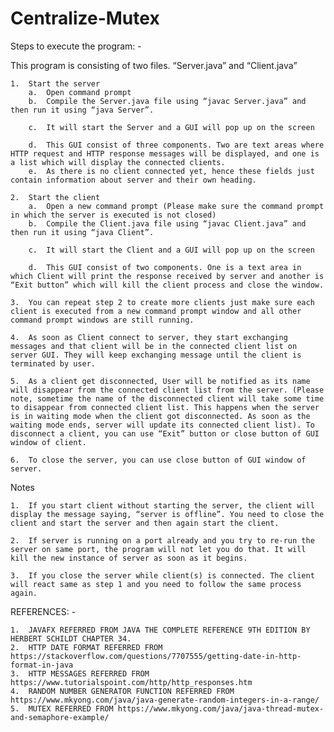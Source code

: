 # Centralize-Mutex


Steps to execute the program: -

This program is consisting of two files. “Server.java” and “Client.java”

	1.	Start the server
		a.	Open command prompt
		b.	Compile the Server.java file using “javac Server.java” and then run it using “java Server”.
		 
		c.	It will start the Server and a GUI will pop up on the screen
		 
		d.	This GUI consist of three components. Two are text areas where HTTP request and HTTP response messages will be displayed, and one is a list which will display the connected clients.
		e.	As there is no client connected yet, hence these fields just contain information about server and their own heading.
		
	2.	Start the client
		a.	Open a new command prompt (Please make sure the command prompt in which the server is executed is not closed)
		b.	Compile the Client.java file using “javac Client.java” and then run it using “java Client”.
		 
		c.	It will start the Client and a GUI will pop up on the screen
		 
		d.	This GUI consist of two components. One is a text area in which Client will print the response received by server and another is “Exit button” which will kill the client process and close the window.
		
	3.	You can repeat step 2 to create more clients just make sure each client is executed from a new command prompt window and all other command prompt windows are still running.
	
	4.	As soon as Client connect to server, they start exchanging messages and that client will be in the connected client list on server GUI. They will keep exchanging message until the client is terminated by user.
	
	5.	As a client get disconnected, User will be notified as its name will disappear from the connected client list from the server. (Please note, sometime the name of the disconnected client will take some time to disappear from connected client list. This happens when the server is in waiting mode when the client got disconnected. As soon as the waiting mode ends, server will update its connected client list). To disconnect a client, you can use “Exit” button or close button of GUI window of client.
	
	6.	To close the server, you can use close button of GUI window of server.

Notes

	1.	If you start client without starting the server, the client will display the message saying, “server is offline”. You need to close the client and start the server and then again start the client.
	
	2.	If server is running on a port already and you try to re-run the server on same port, the program will not let you do that. It will kill the new instance of server as soon as it begins.
	
	3.	If you close the server while client(s) is connected. The client will react same as step 1 and you need to follow the same process again.

REFERENCES: -

	1.	JAVAFX REFERRED FROM JAVA THE COMPLETE REFERENCE 9TH EDITION BY HERBERT SCHILDT CHAPTER 34.
	2.	HTTP DATE FORMAT REFERRED FROM https://stackoverflow.com/questions/7707555/getting-date-in-http-format-in-java
	3.	HTTP MESSAGES REFERRED FROM https://www.tutorialspoint.com/http/http_responses.htm
	4.	RANDOM NUMBER GENERATOR FUNCTION REFERRED FROM https://www.mkyong.com/java/java-generate-random-integers-in-a-range/
	5.	MUTEX REFERRED FROM https://www.mkyong.com/java/java-thread-mutex-and-semaphore-example/

